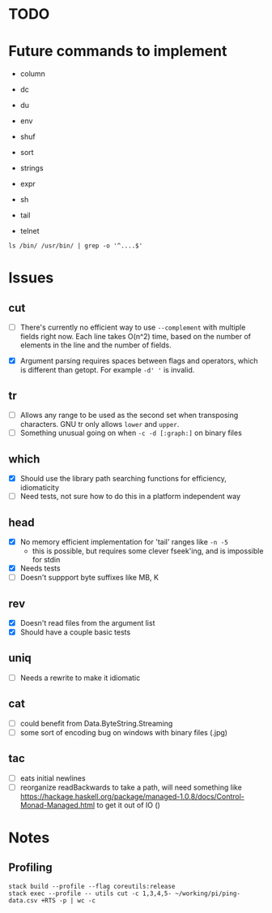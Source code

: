 # TODO

# Future commands to implement

* column
* dc
* du
* env
* shuf
* sort
* strings

* expr
* sh
* tail
* telnet

`ls /bin/ /usr/bin/ | grep -o '^....$'`

# Issues

## cut
- [ ] There's currently no efficient way to use `--complement` with multiple fields
  right now. Each line takes O(n^2) time, based on the number of elements in the line
  and the number of fields.

- [X] Argument parsing requires spaces between flags and operators, which is different
  than getopt. For example `-d' '` is invalid.

## tr
- [ ] Allows any range to be used as the second set when transposing characters. GNU tr
  only allows `lower` and `upper`.
- [ ] Something unusual going on when `-c -d [:graph:]` on binary files

## which
- [x] Should use the library path searching functions for efficiency, idiomaticity
- [ ] Need tests, not sure how to do this in a platform independent way

## head
- [X] No memory efficient implementation for 'tail' ranges like `-n -5`
    - this is possible, but requires some clever fseek'ing, and is impossible for stdin
- [X] Needs tests
- [ ] Doesn't suppport byte suffixes like MB, K

## rev
- [X] Doesn't read files from the argument list
- [X] Should have a couple basic tests

## uniq
- [ ] Needs a rewrite to make it idiomatic

## cat
- [ ] could benefit from Data.ByteString.Streaming
- [ ] some sort of encoding bug on windows with binary files (.jpg)

## tac
- [ ] eats initial newlines
- [ ] reorganize readBackwards to take a path, will need something like
  https://hackage.haskell.org/package/managed-1.0.8/docs/Control-Monad-Managed.html
  to get it out of IO ()

# Notes

## Profiling
```
stack build --profile --flag coreutils:release
stack exec --profile -- utils cut -c 1,3,4,5- ~/working/pi/ping-data.csv +RTS -p | wc -c
```

